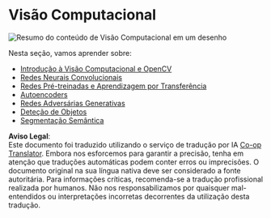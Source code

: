 <!--
CO_OP_TRANSLATOR_METADATA:
{
  "original_hash": "58a52f000089c1d8906a4daa4ab1169b",
  "translation_date": "2025-08-24T08:57:30+00:00",
  "source_file": "lessons/4-ComputerVision/README.md",
  "language_code": "pt"
}
-->
# Visão Computacional

![Resumo do conteúdo de Visão Computacional em um desenho](../../../../lessons/sketchnotes/ai-computervision.png)

Nesta seção, vamos aprender sobre:

* [Introdução à Visão Computacional e OpenCV](06-IntroCV/README.md)
* [Redes Neurais Convolucionais](07-ConvNets/README.md)
* [Redes Pré-treinadas e Aprendizagem por Transferência](08-TransferLearning/README.md) 
* [Autoencoders](09-Autoencoders/README.md)
* [Redes Adversárias Generativas](10-GANs/README.md)
* [Deteção de Objetos](11-ObjectDetection/README.md)
* [Segmentação Semântica](12-Segmentation/README.md)

**Aviso Legal**:  
Este documento foi traduzido utilizando o serviço de tradução por IA [Co-op Translator](https://github.com/Azure/co-op-translator). Embora nos esforcemos para garantir a precisão, tenha em atenção que traduções automáticas podem conter erros ou imprecisões. O documento original na sua língua nativa deve ser considerado a fonte autoritária. Para informações críticas, recomenda-se a tradução profissional realizada por humanos. Não nos responsabilizamos por quaisquer mal-entendidos ou interpretações incorretas decorrentes da utilização desta tradução.